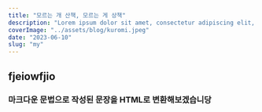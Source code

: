 ```yaml
---
title: "모르는 개 산책, 모르는 게 상책"
description: "Lorem ipsum dolor sit amet, consectetur adipiscing elit, sed do eiusmod tempor incididunt ut labore et dolore magna aliqua. Praesent elementum facilisis leo vel fringilla est ullamcorper eget. At imperdiet dui accumsan sit amet nulla facilities morbi tempus."
coverImage: "../assets/blog/kuromi.jpeg"
date: "2023-06-10"
slug: "my"
---
```


## fjeiowfjio

### 마크다운 문법으로 작성된 문장을 HTML로 변환해보겠습니당

